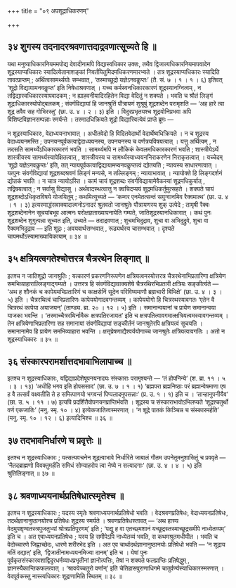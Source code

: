 +++
title = "०९ अपशूद्राधिकरणम्"

+++

## ३४ शुगस्य तदनादरश्रवणात्तदाद्रवणात्सूच्यते हि ॥

यथा मनुष्याधिकारनियममपोद्य देवादीनामपि विद्यास्वधिकार उक्तः, तथैव द्विजात्यधिकारनियमापवादेन शूद्रस्याप्यधिकारः स्यादित्येतामाशङ्कां निवर्तयितुमिदमधिकरणमारभ्यते । तत्र शूद्रस्याप्यधिकारः स्यादिति तावत्प्राप्तम् ; अर्थित्वसामर्थ्ययोः सम्भवात् , ‘तस्माच्छूद्रो यज्ञेऽनवकॢप्तः’ (तै. सं. ७ । १ । १ । ६) इतिवत् ‘शूद्रो विद्यायामनवकॢप्त’ इति निषेधाश्रवणात् । यच्च कर्मस्वनधिकारकारणं शूद्रस्यानग्नित्वम् , न तद्विद्यास्वधिकारस्यापवादकम् ; न ह्याहवनीयादिरहितेन विद्या वेदितुं न शक्यते । भवति च श्रौतं लिङ्गं शूद्राधिकारस्योपोद्बलकम् ; संवर्गविद्यायां हि जानश्रुतिं पौत्रायणं शुश्रूषुं शूद्रशब्देन परामृशति — ‘अह हारे त्वा शूद्र तवैव सह गोभिरस्तु’ (छा. उ. ४ । २ । ३) इति । विदुरप्रभृतयश्च शूद्रयोनिप्रभवा अपि विशिष्टविज्ञानसम्पन्नाः स्मर्यन्ते । तस्मादधिक्रियते शूद्रो विद्यास्वित्येवं प्राप्ते ब्रूमः —

न शूद्रस्याधिकारः, वेदाध्ययनाभावात् । अधीतवेदो हि विदितवेदार्थो वेदार्थेष्वधिक्रियते । न च शूद्रस्य वेदाध्ययनमस्ति ; उपनयनपूर्वकत्वाद्वेदाध्ययनस्य, उपनयनस्य च वर्णत्रयविषयत्वात् । यत्तु अर्थित्वम् , न तदसति सामर्थ्येऽधिकारकारणं भवति । सामर्थ्यमपि न लौकिकं केवलमधिकारकारणं भवति ; शास्त्रीयेऽर्थे शास्त्रीयस्य सामर्थ्यस्यापेक्षितत्वात् , शास्त्रीयस्य च सामर्थ्यस्याध्ययननिराकरणेन निराकृतत्वात् । यच्चेदम् ‘शूद्रो यज्ञेऽनवकॢप्तः’ इति, तत् न्यायपूर्वकत्वाद्विद्यायामप्यनवकॢप्तत्वं द्योतयति ; न्यायस्य साधारणत्वात् । यत्पुनः संवर्गविद्यायां शूद्रशब्दश्रवणं लिङ्गं मन्यसे, न तल्लिङ्गम् ; न्यायाभावात् । न्यायोक्ते हि लिङ्गदर्शनं द्योतकं भवति । न चात्र न्यायोऽस्ति । कामं चायं शूद्रशब्दः संवर्गविद्यायामेवैकस्यां शूद्रमधिकुर्यात् , तद्विषयत्वात् ; न सर्वासु विद्यासु । अर्थवादस्थत्वात्तु न क्वचिदप्ययं शूद्रमधिकर्तुमुत्सहते । शक्यते चायं शूद्रशब्दोऽधिकृतविषये योजयितुम् ; कथमित्युच्यते — ‘कम्वर एनमेतत्सन्तं सयुग्वानमिव रैक्वमात्थ’ (छा. उ. ४ । १ । ३) इत्यस्माद्धंसवाक्यादात्मनोऽनादरं श्रुतवतो जानश्रुतेः पौत्रायणस्य शुक् उत्पेदे ; तामृषी रैक्वः शूद्रशब्देनानेन सूचयांबभूव आत्मनः परोक्षज्ञताख्यापनायेति गम्यते, जातिशूद्रस्यानधिकारात् । कथं पुनः शूद्रशब्देन शुगुत्पन्ना सूच्यत इति, उच्यते — तदाद्रवणात् ; शुचमभिदुद्राव, शुचा वा अभिदुद्रुवे, शुचा वा रैक्वमभिदुद्राव — इति शूद्रः ; अवयवार्थसम्भवात् , रूढ्यर्थस्य चासम्भवात् । दृश्यते चायमर्थोऽस्यामाख्यायिकायाम् ॥ ३४ ॥

## ३५ क्षत्रियत्वगतेश्चोत्तरत्र चैत्ररथेन लिङ्गात् ॥

इतश्च न जातिशूद्रो जानश्रुतिः ; यत्कारणं प्रकरणनिरूपणेन क्षत्रियत्वमस्योत्तरत्र चैत्ररथेनाभिप्रतारिणा क्षत्रियेण समभिव्याहाराल्लिङ्गाद्गम्यते । उत्तरत्र हि संवर्गविद्यावाक्यशेषे चैत्ररथिरभिप्रतारी क्षत्रियः सङ्कीर्त्यते — ‘अथ ह शौनकं च कापेयमभिप्रतारिणं च काक्षसेनिं सूदेन परिविष्यमाणौ ब्रह्मचारी बिभिक्षे’ (छा. उ. ४ । ३ । ५) इति । चैत्ररथित्वं चाभिप्रतारिणः कापेययोगादवगन्तव्यम् । कापेययोगो हि चित्ररथस्यावगतः ‘एतेन वै चित्ररथं कापेया अयाजयन्’ (ताण्ड्य. ब्रा. २० । १२ । ५) इति । समानान्वयानां च प्रायेण समानान्वया याजका भवन्ति । ‘तस्माच्चैत्ररथिर्नामैकः क्षत्रपतिरजायत’ इति च क्षत्रपतित्वावगमात्क्षत्रियत्वमस्यावगन्तव्यम् । तेन क्षत्रियेणाभिप्रतारिणा सह समानायां संवर्गविद्यायां सङ्कीर्तनं जानश्रुतेरपि क्षत्रियत्वं सूचयति । समानानामेव हि प्रायेण समभिव्याहारा भवन्ति । क्षत्तृप्रेषणाद्यैश्वर्ययोगाच्च जानश्रुतेः क्षत्रियत्वावगतिः । अतो न शूद्रस्याधिकारः ॥ ३५ ॥

## ३६ संस्कारपरामर्शात्तदभावाभिलापाच्च ॥

इतश्च न शूद्रस्याधिकारः, यद्विद्याप्रदेशेषूपनयनादयः संस्काराः परामृश्यन्ते — ‘तं होपनिन्ये’ (श. ब्रा. ११ । ५ । ३ । १३) ‘अधीहि भगव इति होपससाद’ (छा. उ. ७ । १ । १) ‘ब्रह्मपरा ब्रह्मनिष्ठाः परं ब्रह्मान्वेषमाणा एष ह वै तत्सर्वं वक्ष्यतीति ते ह समित्पाणयो भगवन्तं पिप्पलादमुपसन्नाः’ (प्र. उ. १ । १) इति च । ‘तान्हानुपनीयैव’ (छा. उ. ५ । ११ । ७) इत्यपि प्रदर्शितैवोपनयनप्राप्तिर्भवति । शूद्रस्य च संस्काराभावोऽभिलप्यते ‘शूद्रश्चतुर्थो वर्ण एकजातिः’ (मनु. स्मृ. १० । ४) इत्येकजातित्वस्मरणात् । ‘न शूद्रे पातकं किञ्चिन्न च संस्कारमर्हति’ (मनु. स्मृ. १० । १२ । ६) इत्यादिभिश्च ॥ ३६ ॥

## ३७ तदभावनिर्धारणे च प्रवृत्तेः ॥

इतश्च न शूद्रस्याधिकारः ; यत्सत्यवचनेन शूद्रत्वाभावे निर्धारिते जाबालं गौतम उपनेतुमनुशासितुं च प्रववृते — ‘नैतदब्राह्मणो विवक्तुमर्हति समिधं सोम्याहरोप त्वा नेष्ये न सत्यादगाः’ (छा. उ. ४ । ४ । ५) इति श्रुतिलिङ्गात् ॥ ३७ ॥

## ३८ श्रवणाध्ययनार्थप्रतिषेधात्स्मृतेश्च ॥

इतश्च न शूद्रस्याधिकारः ; यदस्य स्मृतेः श्रवणाध्ययनार्थप्रतिषेधो भवति । वेदश्रवणप्रतिषेधः, वेदाध्ययनप्रतिषेधः, तदर्थज्ञानानुष्ठानयोश्च प्रतिषेधः शूद्रस्य स्मर्यते । श्रवणप्रतिषेधस्तावत् — ‘अथ हास्य वेदमुपशृण्वतस्त्रपुजतुभ्यां श्रोत्रप्रतिपूरणम्’ इति ; ‘पद्यु ह वा एतच्छ्मशानं यच्छूद्रस्तस्माच्छूद्रसमीपे नाध्येतव्यम्’ इति च । अत एवाध्ययनप्रतिषेधः ; यस्य हि समीपेऽपि नाध्येतव्यं भवति, स कथमश्रुतमधीयीत । भवति च वेदोच्चारणे जिह्वाच्छेदः, धारणे शरीरभेद इति । अत एव चार्थादर्थज्ञानानुष्ठानयोः प्रतिषेधो भवति — ‘न शूद्राय मतिं दद्यात्’ इति, ‘द्विजातीनामध्ययनमिज्या दानम्’ इति च । येषां पुनः पूर्वकृतसंस्कारवशाद्विदुरधर्मव्याधप्रभृतीनां ज्ञानोत्पत्तिः, तेषां न शक्यते फलप्राप्तिः प्रतिषेद्धुम् , ज्ञानस्यैकान्तिकफलत्वात् । ‘श्रावयेच्चतुरो वर्णान्’ इति चेतिहासपुराणाधिगमे चातुर्वर्ण्यस्याधिकारस्मरणात् । वेदपूर्वकस्तु नास्त्यधिकारः शूद्राणामिति स्थितम् ॥ ३८ ॥
